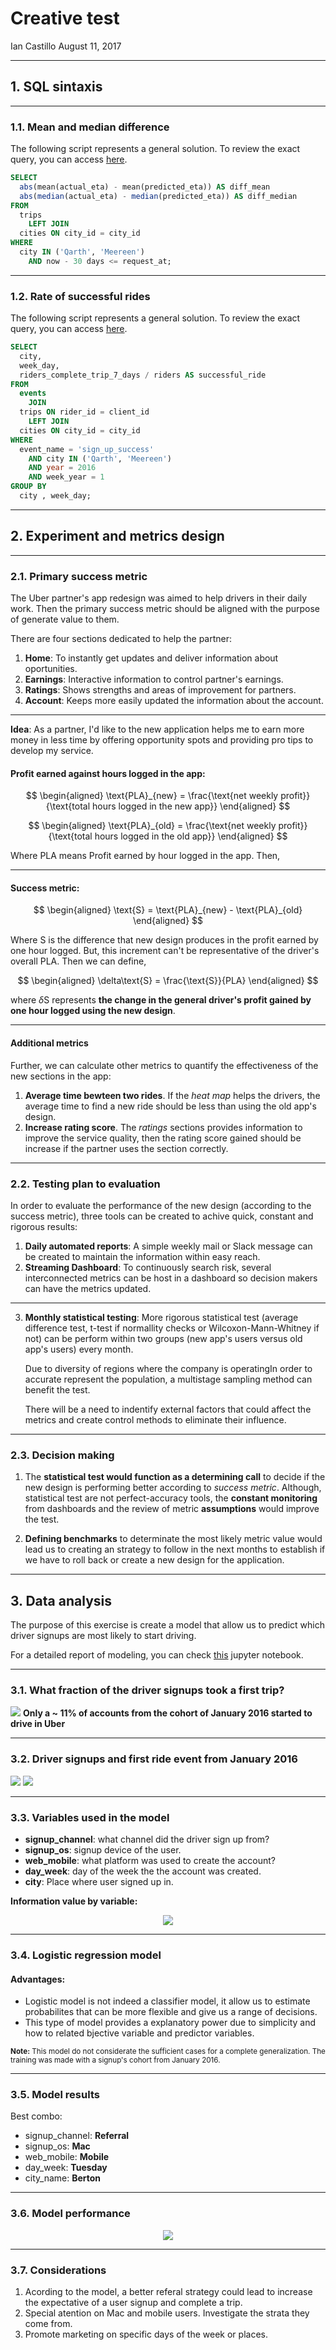 Creative test
=============

Ian Castillo
August 11, 2017

-----

## 1. SQL sintaxis

----

### 1.1. Mean and median difference

The following script represents a general solution. To review the exact query, you can access [here](q1.sql).


``` SQL
SELECT
  abs(mean(actual_eta) - mean(predicted_eta)) AS diff_mean
  abs(median(actual_eta) - median(predicted_eta)) AS diff_median
FROM
  trips
    LEFT JOIN 
  cities ON city_id = city_id	
WHERE
  city IN ('Qarth', 'Meereen')
    AND now - 30 days <= request_at;
```

-----

### 1.2. Rate of successful rides

The following script represents a general solution. To review the exact query, you can access [here](q1.sql).

``` SQL
SELECT
  city, 
  week_day,
  riders_complete_trip_7_days / riders AS successful_ride
FROM 
  events
    JOIN 
  trips ON rider_id = client_id
    LEFT JOIN
  cities ON city_id = city_id  
WHERE 
  event_name = 'sign_up_success'
    AND city IN ('Qarth', 'Meereen')
    AND year = 2016
    AND week_year = 1
GROUP BY
  city , week_day;
```

-----

## 2. Experiment and metrics design

-----

### 2.1. Primary success metric

The Uber partner's app redesign was aimed to help drivers in their daily work. Then the primary success metric should be aligned with the purpose of generate value to them.

There are four sections dedicated to help the partner:

1. **Home**: To instantly get updates and deliver information about oportunities.
2. **Earnings**: Interactive information to control partner's earnings.
3. **Ratings**: Shows strengths and areas of improvement for partners.
4. **Account**: Keeps more easily updated the information about the account.

-----

**Idea**: As a partner, I'd like to the new application helps me to earn more money in less time by offering opportunity spots and providing pro tips to develop my service.

#### Profit earned against hours logged in the app:

$$
\begin{aligned}
	\text{PLA}_{new} = \frac{\text{net weekly profit}}{\text{total hours logged in the new app}}
\end{aligned}
$$

$$
\begin{aligned}
	\text{PLA}_{old} = \frac{\text{net weekly profit}}{\text{total hours logged in the old app}}
\end{aligned}
$$

Where $\text{PLA}$ means Profit earned by hour logged in the app. Then, 

-----

#### Success metric:
$$
\begin{aligned}
	\text{S} = \text{PLA}_{new} - \text{PLA}_{old}
\end{aligned}
$$

Where $\text{S}$ is the difference that new design produces in the profit earned by one hour logged. But, this increment can't be representative of the driver's overall $\text{PLA}$. Then we can define, 

$$
\begin{aligned}
	\delta\text{S} = \frac{\text{S}}{PLA}
\end{aligned}
$$

where $\delta\text{S}$ represents **the change in the general driver's profit gained by one hour logged using the new design**.

-----

#### Additional metrics

Further, we can calculate other metrics to quantify the effectiveness of the new sections in the app:

1. **Average time bewteen two rides**. If the *heat map* helps the drivers, the average time to find a new ride should be less than using the old app's design.
2. **Increase rating score**. The *ratings* sections provides information to improve the service quality, then the rating score gained should be increase if the partner uses the section correctly.

-----

### 2.2. Testing plan to evaluation

In order to evaluate the performance of the new design (according to the success metric), three tools can be created to achive quick, constant and rigorous results:

1. **Daily automated reports**: A simple weekly mail or Slack message can be created to maintain the information within easy reach.
2. **Streaming Dashboard**: To continuously search risk, several interconnected metrics can be host in a dashboard so decision makers can have the metrics updated.

-----

3. **Monthly statistical testing**: More rigorous statistical test (average difference test, t-test if normallity checks or Wilcoxon-Mann-Whitney if not) can be perform within two groups (new app's users versus old app's users) every month. 

	Due to diversity of regions where the company is operatingIn order to accurate represent the population, a multistage sampling method can benefit the test. 
    
    There will be a need to indentify external factors that could affect the metrics and create control methods to eliminate their influence.
    
-----

### 2.3. Decision making

1. The **statistical test would function as a determining call** to decide if the new design is performing better according to *success metric*. Although, statistical test are not perfect-accuracy tools, the **constant monitoring** from dashboards and the review of metric **assumptions** would improve the test. 

2. **Defining benchmarks** to determinate the most likely metric value would lead us to creating an strategy to follow in the next months to establish if we have to roll back or create a new design for the application.

-----

## 3. Data analysis

The purpose of this exercise is create a model that allow us to predict which driver signups are most likely to start driving.

For a detailed report of modeling, you can check [this]('data_analysis_problem.ipynb') jupyter notebook.

---- 

### 3.1. What fraction of the driver signups took a first trip?
![](images/p1.png)
**Only a ~ 11% of accounts from the cohort of January 2016 started to drive in Uber** 

-----

### 3.2. Driver signups and first ride event from January 2016
![](images/p2.png)
![](images/p3.png)

-----

### 3.3. Variables used in the model

* **signup_channel**: what channel did the driver sign up from?
* **signup_os**: signup device of the user.
* **web_mobile**: what platform was used to create the account?
* **day_week**: day of the week the the account was created.
* **city**: Place where user signed up in.

**Information value by variable:**

<p align="center">
  <img src=images/p4.png />
</p>

-----

### 3.4. Logistic regression model

#### Advantages:

* Logistic model is not indeed a classifier model, it allow us to estimate probabilites that can be more flexible and give us a range of decisions.
* This type of model provides a explanatory power due to simplicity and how to related bjective variable and predictor variables.

<small>**Note:** This model do not considerate the sufficient cases for a complete generalization. The training was made with a signup's cohort from January 2016.</small> 

-----

### 3.5. Model results

Best combo:

* signup_channel: **Referral**
* signup_os: **Mac**
* web_mobile: **Mobile**
* day_week: **Tuesday**
* city_name: **Berton**

-----

### 3.6. Model performance

<p align="center">
  <img src=images/p5.png />
</p>

-----

### 3.7. Considerations

1. Acording to the model, a better referal strategy could lead to increase the expectative of a user signup and complete a trip.
2. Special atention on Mac and mobile users. Investigate the strata they come from.
3. Promote marketing on specific days of the week or places.